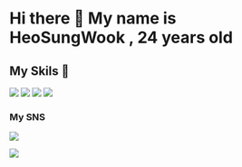 <h1>Hi there 👋 My name is HeoSungWook , 24 years old</h1>

<h2>My Skils 🤟</h2>
<span>
  <img src="https://img.shields.io/badge/HTML5-E34F26?style=flat-square&logo=HTML5&logoColor=white"></img> 
  <img src="https://img.shields.io/badge/CSS3-1572B6?style=flat-square&logo=CSS3&logoColor=white"></img>
  <img src="https://img.shields.io/badge/JavaScript-F7DF1E?style=flat-square&logo=JavaScript&logoColor=white"></img>
  <img src="https://img.shields.io/badge/React-61DAFB?style=flat-square&logo=React&logoColor=white"></img>
</span>

<h3>My SNS</h3>

<span>
  <a href="https://www.instagram.com/pride_hsw_990126/?hl=ko"><img src="https://img.shields.io/badge/Instagram-E4405F?style=flat-square&logo=Instagram&logoColor=white"></img></a>
  
  <a href="https://www.facebook.com/profile.php?id=100005231075789"><img src="https://img.shields.io/badge/Facebook-1877F2?style=flat-square&logo=Facebook&logoColor=white"></img></a>
</span>
